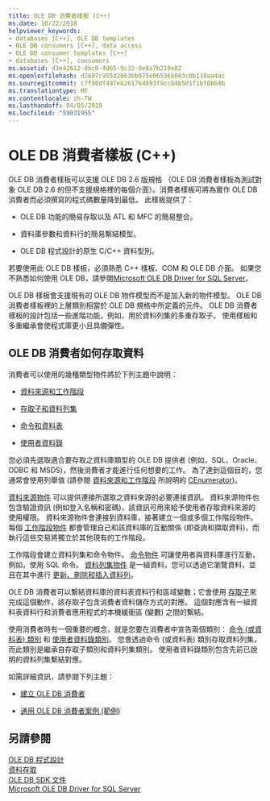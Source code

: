 ```yaml
---
title: OLE DB 消費者樣板 (C++)
ms.date: 10/22/2018
helpviewer_keywords:
- databases [C++], OLE DB templates
- OLE DB consumers [C++], data access
- OLE DB consumer templates [C++]
- databases [C++], consumers
ms.assetid: d3e42612-0bc0-4d65-9c32-0e8a7b219e82
ms.openlocfilehash: d2697c955d2063bb075e06536b083c0b138aa4ac
ms.sourcegitcommit: c7f90df497e6261764893f9cc04b5d1f1bf0b64b
ms.translationtype: MT
ms.contentlocale: zh-TW
ms.lasthandoff: 04/05/2019
ms.locfileid: "59031955"
---
```

# <a name="ole-db-consumer-templates-c"></a>OLE DB 消費者樣板 (C++)

OLE DB 消費者樣板可以支援 OLE DB 2.6 版規格 （OLE DB 消費者樣板為測試對象 OLE DB 2.6 的但不支援規格裡的每個介面）。消費者樣板可將為實作 OLE DB 消費者而必須撰寫的程式碼數量降到最低。 此樣板提供了：

- OLE DB 功能的簡易存取以及 ATL 和 MFC 的簡易整合。

- 資料庫參數和資料行的簡易繫結模型。

- OLE DB 程式設計的原生 C/C++ 資料型別。

若要使用此 OLE DB 樣板，必須熟悉 C++ 樣板、COM 和 OLE DB 介面。 如果您不熟悉如何使用 OLE DB，請參閱[Microsoft OLE DB Driver for SQL Server](/sql/connect/oledb/oledb-driver-for-sql-server)。

OLE DB 樣板會支援現有的 OLE DB 物件模型而不是加入新的物件模型。 OLE DB 消費者樣板裡的上層類別相當於 OLE DB 規格中所定義的元件。 OLE DB 消費者樣板的設計包括一些進階功能，例如，用於資料列集的多重存取子。 使用樣板和多重繼承會使程式庫更小且具備彈性。

## <a name="how-ole-db-consumers-access-data"></a>OLE DB 消費者如何存取資料

消費者可以使用的幾種類型物件將於下列主題中說明：

- [資料來源和工作階段](../../data/oledb/data-sources-and-sessions.md)

- [存取子和資料列集](../../data/oledb/accessors-and-rowsets.md)

- [命令和資料表](../../data/oledb/commands-and-tables.md)

- [使用者資料錄](../../data/oledb/user-records.md)

您必須先選取適合要存取之資料庫類型的 OLE DB 提供者 (例如，SQL、Oracle、ODBC 和 MSDS)，然後消費者才能進行任何想要的工作。 為了達到這個目的，您通常會使用列舉值 (請參閱 [資料來源和工作階段](../../data/oledb/cenumerator-class.md) 所說明的 [CEnumerator](../../data/oledb/data-sources-and-sessions.md))。

[資料來源物件](../../data/oledb/data-sources-and-sessions.md) 可以提供連接所選取之資料來源的必要連接資訊。 資料來源物件也包含驗證資訊 (例如登入名稱和密碼)，該資訊可用來給予使用者存取資料來源的使用權限。 資料來源物件會連接到資料庫，接著建立一個或多個工作階段物件。 每個 [工作階段物件](../../data/oledb/data-sources-and-sessions.md) 都會管理自己和該資料庫的互動關係 (即查詢和擷取資料)，而執行這些交易將獨立於其他現有的工作階段。

工作階段會建立資料列集和命令物件。 [命令物件](../../data/oledb/commands-and-tables.md) 可讓使用者與資料庫進行互動，例如，使用 SQL 命令。 [資料列集物件](../../data/oledb/accessors-and-rowsets.md) 是一組資料，您可以透過它瀏覽資料，並且在其中進行 [更新、刪除和插入資料列](../../data/oledb/updating-rowsets.md)。

OLE DB 消費者可以繫結資料庫的資料表資料行和區域變數；它會使用 [存取子](../../data/oledb/accessors-and-rowsets.md)來完成這個動作，該存取子包含消費者資料儲存方式的對應。 這個對應含有一組資料表資料行和消費者應用程式的本機緩衝區 (變數) 之間的繫結。

使用消費者時有一個重要的概念，就是您要在消費者中宣告兩個類別： [命令 (或資料表) 類別](../../data/oledb/commands-and-tables.md) 和 [使用者資料錄類別](../../data/oledb/user-records.md)。 您會透過命令 (或資料表) 類別存取資料列集，而此類別是繼承自存取子類別和資料列集類別。 使用者資料錄類別包含先前已說明的資料列集繫結對應。

如需詳細資訊，請參閱下列主題：

- [建立 OLE DB 消費者](../../data/oledb/creating-an-ole-db-consumer.md)

- [通用 OLE DB 消費者案例 (範例)](../../data/oledb/working-with-ole-db-consumer-templates.md)

## <a name="see-also"></a>另請參閱

[OLE DB 程式設計](../../data/oledb/ole-db-programming.md)<br/>
[資料存取](../data-access-in-cpp.md)<br/>
[OLE DB SDK 文件](/previous-versions/windows/desktop/ms722784(v=vs.85))<br/>
[Microsoft OLE DB Driver for SQL Server](/sql/connect/oledb/oledb-driver-for-sql-server)
